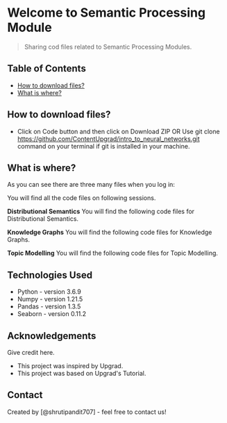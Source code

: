 # Welcome to Semantic Processing Module
> Sharing cod files related to Semantic Processing Modules.

## Table of Contents
* [How to download files?](#general-information)
* [What is where?](#technologies-used)


<!-- You can include any other section that is pertinent to your problem -->

## How to download files?
-  Click on Code button and then click on Download ZIP OR Use git clone https://github.com/ContentUpgrad/intro_to_neural_networks.git command on your terminal if git is installed in your machine.

## What is where?

As you can see there are three many files when you log in:

You will find all the code files on following sessions. 

**Distributional Semantics**
You will find the following code files for Distributional Semantics.

**Knowledge Graphs**
You will find the following code files for Knowledge Graphs.

**Topic Modelling**
You will find the following code files for Topic Modelling.



<!-- You don't have to answer all the questions - just the ones relevant to your project. -->


## Technologies Used
- Python - version 3.6.9
- Numpy - version 1.21.5
- Pandas - version 1.3.5
- Seaborn - version 0.11.2


<!-- As the libraries versions keep on changing, it is recommended to mention the version of library used in this project -->

## Acknowledgements
Give credit here.
- This project was inspired by Upgrad.
- This project was based on Upgrad's Tutorial.


## Contact
Created by [@shrutipandit707] - feel free to contact us!


<!-- Optional -->
<!-- ## License -->
<!-- This project is open source and available under the [... License](). -->

<!-- You don't have to include all sections - just the one's relevant to your project -->